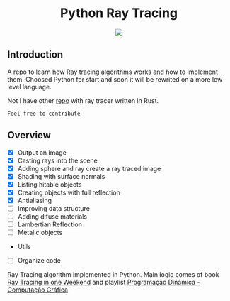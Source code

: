 <h1 align="center">Python Ray Tracing</h1>

<p align="center">
<img src="https://user-images.githubusercontent.com/20236175/133912382-94cdd217-29b3-4100-ba8b-4eaadb58d31b.png" />
</p>

## Introduction
A repo to learn how Ray tracing algorithms works and how to implement them. 
Choosed Python for start and soon it will be rewrited on a more low level language.

Not I have other [repo](https://github.com/peterhttps/Rust-Ray-Tracing) with ray tracer written in Rust. 

`Feel free to contribute`

## Overview
- [x] Output an image
- [x] Casting rays into the scene
- [x] Adding sphere and ray create a ray traced image
- [x] Shading with surface normals
- [x] Listing hitable objects
- [x] Creating objects with full reflection
- [x] Antialiasing
- [ ] Improving data structure
- [ ] Adding difuse materials
- [ ] Lambertian Reflection
- [ ] Metalic objects

- Utils
- [ ] Organize code

Ray Tracing algorithm implemented in Python. 
Main logic comes of book [Ray Tracing in one Weekend](https://raytracing.github.io/books/RayTracingInOneWeekend.html) and playlist [Programação Dinâmica - Computação Gráfica](https://www.youtube.com/playlist?list=PL5TJqBvpXQv5zNlgvgH2HGuhZHpnkT3oo)


